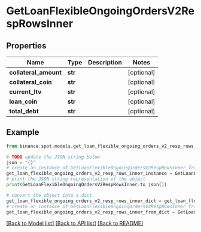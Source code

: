 # GetLoanFlexibleOngoingOrdersV2RespRowsInner


## Properties

Name | Type | Description | Notes
------------ | ------------- | ------------- | -------------
**collateral_amount** | **str** |  | [optional] 
**collateral_coin** | **str** |  | [optional] 
**current_ltv** | **str** |  | [optional] 
**loan_coin** | **str** |  | [optional] 
**total_debt** | **str** |  | [optional] 

## Example

```python
from binance.spot.models.get_loan_flexible_ongoing_orders_v2_resp_rows_inner import GetLoanFlexibleOngoingOrdersV2RespRowsInner

# TODO update the JSON string below
json = "{}"
# create an instance of GetLoanFlexibleOngoingOrdersV2RespRowsInner from a JSON string
get_loan_flexible_ongoing_orders_v2_resp_rows_inner_instance = GetLoanFlexibleOngoingOrdersV2RespRowsInner.from_json(json)
# print the JSON string representation of the object
print(GetLoanFlexibleOngoingOrdersV2RespRowsInner.to_json())

# convert the object into a dict
get_loan_flexible_ongoing_orders_v2_resp_rows_inner_dict = get_loan_flexible_ongoing_orders_v2_resp_rows_inner_instance.to_dict()
# create an instance of GetLoanFlexibleOngoingOrdersV2RespRowsInner from a dict
get_loan_flexible_ongoing_orders_v2_resp_rows_inner_from_dict = GetLoanFlexibleOngoingOrdersV2RespRowsInner.from_dict(get_loan_flexible_ongoing_orders_v2_resp_rows_inner_dict)
```
[[Back to Model list]](../README.md#documentation-for-models) [[Back to API list]](../README.md#documentation-for-api-endpoints) [[Back to README]](../README.md)


